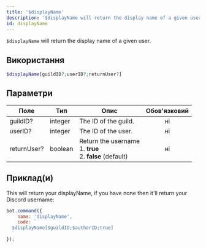 ```yaml
---
title: '$displayName'
description: '$displayName will return the display name of a given user.'
id: displayName
---
```


`$displayName` will return the display name of a given user.

## Використання

```php
$displayName[guildID?;userID?;returnUser?]
```

## Параметри

| Поле        | Тип     | Опис                                                                             | Обов'язковий |
| ----------- | ------- | -------------------------------------------------------------------------------- |:------------:|
| guildID?    | integer | The ID of the guild.                                                             |      ні      |
| userID?     | integer | The ID of the user.                                                              |      ні      |
| returnUser? | boolean | Return the username <br /> 1. **true** <br /> 2. **false** (default) |      ні      |

## Приклад(и)

This will return your displayName, if you have none then it'll return your Discord username:

```javascript
bot.command({
    name: 'displayName',
    code: `
  $displayName[$guildID;$authorID;true]
  `
});
```
